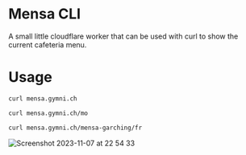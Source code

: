 # Mensa CLI

A small little cloudflare worker that can be used with curl to show the current cafeteria menu.

# Usage

```sh
curl mensa.gymni.ch

curl mensa.gymni.ch/mo

curl mensa.gymni.ch/mensa-garching/fr
```

![Screenshot 2023-11-07 at 22 54 33](https://github.com/tgymnich/mensa/assets/7985149/c67cb686-e704-428b-a839-f59eb9fd6997)
